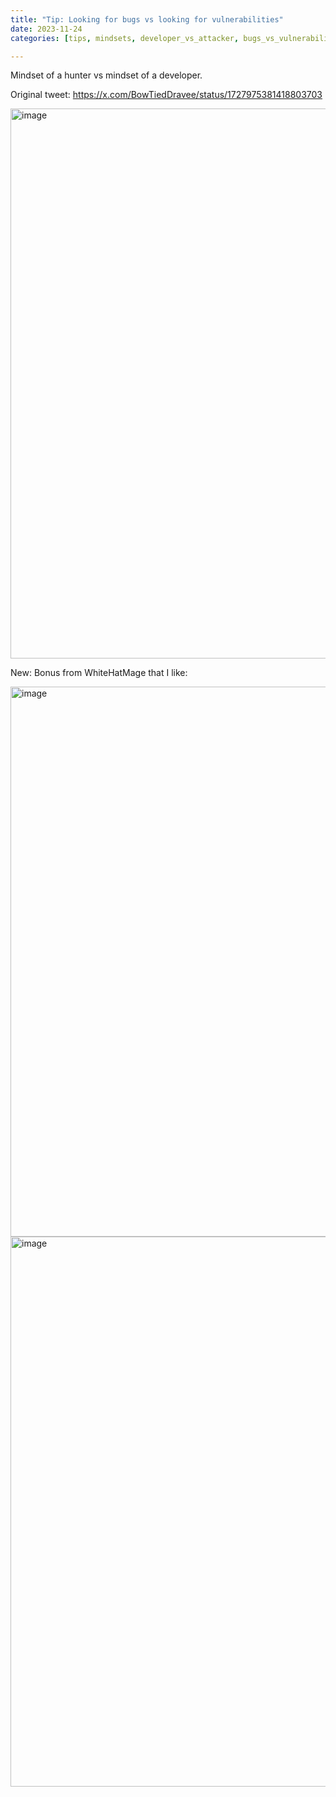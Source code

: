 ```yaml
---
title: "Tip: Looking for bugs vs looking for vulnerabilities"
date: 2023-11-24
categories: [tips, mindsets, developer_vs_attacker, bugs_vs_vulnerabilities]

---
```


Mindset of a hunter vs mindset of a developer.

Original tweet: https://x.com/BowTiedDravee/status/1727975381418803703

<img width="880" alt="image" src="https://github.com/user-attachments/assets/c5abf210-666b-45c9-a400-d531fb4f158d" />

New: Bonus from WhiteHatMage that I like: 

<img width="880" alt="image" src="https://github.com/user-attachments/assets/fc79cf26-7873-4c42-855f-284655ff1188" />

<img width="880" alt="image" src="https://github.com/user-attachments/assets/6f8a0817-32f1-4a30-a325-6b81fb0ffd7c" />
